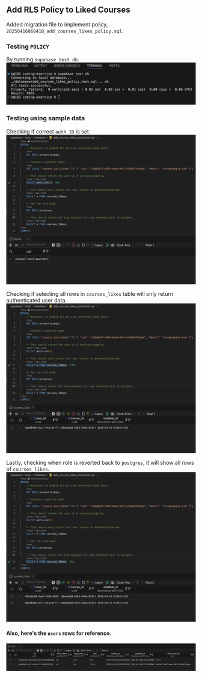 ## Add RLS Policy to Liked Courses

Added migration file to implement policy,
`20250416060418_add_courses_likes_policy.sql`.

### Testing `POLICY`

By running `supabase test db`.
<img src="images/policy_test_result.png" alt="flow" width="600"/>

### Testing using sample data

Checking if correct `auth ID` is set.
<img src="images/add_courses_likes_policy_test_1.png" alt="flow" width="600"/>

Checking if selecting all rows in `courses_likes` table will only return authenticated user data.
<img src="images/add_courses_likes_policy_test_2.png" alt="flow" width="600"/>

Lastly, checking when role is reverted back to `postgres`, it will show all rows of `courses_likes`.
<img src="images/add_courses_likes_policy_test_3.png" alt="flow" width="600"/>

#### Also, here's the `users` rows for reference.
<img src="images/user_rows.png" alt="flow" width="600"/>